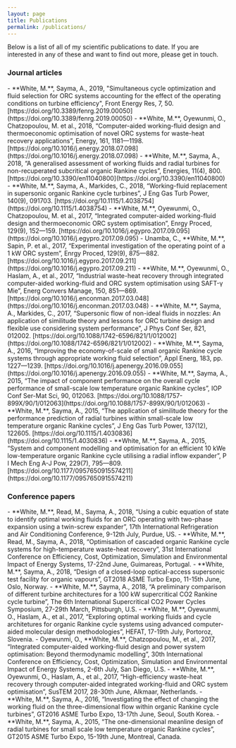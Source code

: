 ```yaml
---
layout: page
title: Publications
permalink: /publications/
---
```


Below is a list of all of my scientific publications to date. If you are interested in any of these and want to find out more, please get in touch.

<h3>Journal articles</h3>
- **White, M.**, Sayma, A., 2019, "Simultaneous cycle optimization and fluid selection for ORC systems accounting for the effect of the operating conditions on turbine efficiency", Front Energy Res, 7, 50. [https://doi.org/10.3389/fenrg.2019.00050](https://doi.org/10.3389/fenrg.2019.00050)
- **White, M.**, Oyewunmi, O., Chatzopoulou, M. et al., 2018, “Computer-aided working-fluid design and thermoeconomic optimisation of novel ORC systems for waste-heat recovery applications”, Energy, 161, 1181—1198. [https://doi.org/10.1016/j.energy.2018.07.098](https://doi.org/10.1016/j.energy.2018.07.098)
- **White, M.**, Sayma, A., 2018, “A generalised assessment of working fluids and radial turbines for non-recuperated subcritical organic Rankine cycles”, Energies, 11(4), 800. [https://doi.org/10.3390/en11040800](https://doi.org/10.3390/en11040800)
- **White, M.**, Sayma, A., Markides, C., 2018, “Working-fluid replacement in supersonic organic Rankine cycle turbines”, J Eng Gas Turb Power, 140(9), 091703. [https://doi.org/10.1115/1.4038754](https://doi.org/10.1115/1.4038754)
- **White, M.**, Oyewunmi, O., Chatzopoulou, M. et al., 2017, “Integrated computer-aided working-fluid design and thermoeconomic ORC system optimisation”, Enrgy Proced, 129(9), 152—159. [https://doi.org/10.1016/j.egypro.2017.09.095](https://doi.org/10.1016/j.egypro.2017.09.095)
- Unamba, C., **White, M.**, Sapin, P. et al., 2017, “Experimental investigation of the operating point of a 1 kW ORC system”, Enrgy Proced, 129(9), 875—882. [https://doi.org/10.1016/j.egypro.2017.09.211](https://doi.org/10.1016/j.egypro.2017.09.211)
- **White, M.**, Oyewunmi, O., Haslam, A., et al., 2017, “Industrial waste-heat recovery through integrated computer-aided working-fluid and ORC system optimisation using SAFT-γ Mie”, Energ Convers Manage, 150, 851—869. [https://doi.org/10.1016/j.enconman.2017.03.048](https://doi.org/10.1016/j.enconman.2017.03.048)
- **White, M.**, Sayma, A., Markides, C., 2017, “Supersonic flow of non-ideal fluids in nozzles: An application of similitude theory and lessons for ORC turbine design and flexible use considering system performance”, J Phys Conf Ser, 821, 012002. [https://doi.org/10.1088/1742-6596/821/1/012002](https://doi.org/10.1088/1742-6596/821/1/012002)
- **White, M.**, Sayma, A., 2016, “Improving the economy-of-scale of small organic Rankine cycle systems through appropriate working fluid selection”, Appl Energ, 183, pp. 1227—1239. [https://doi.org/10.1016/j.apenergy.2016.09.055](https://doi.org/10.1016/j.apenergy.2016.09.055)
- **White, M.**, Sayma, A., 2015, “The impact of component performance on the overall cycle performance of small-scale low temperature organic Rankine cycles”, IOP Conf Ser-Mat Sci, 90, 012063. [https://doi.org/10.1088/1757-899X/90/1/012063](https://doi.org/10.1088/1757-899X/90/1/012063) 
- **White, M.**, Sayma, A., 2015, “The application of similitude theory for the performance prediction of radial turbines within small-scale low temperature organic Rankine cycles”, J Eng Gas Turb Power, 137(12), 122605. [https://doi.org/10.1115/1.4030836](https://doi.org/10.1115/1.4030836)
- **White, M.**, Sayma, A., 2015, “System and component modelling and optimisation for an efficient 10 kWe low-temperature organic Rankine cycle utilising a radial inflow expander”, P I Mech Eng A-J Pow,  229(7), 795—809. [https://doi.org/10.1177/0957650915574211](https://doi.org/10.1177/0957650915574211)

<h3>Conference papers</h3>
- **White, M.**, Read, M., Sayma, A., 2018, “Using a cubic equation of state to identify optimal working fluids for an ORC operating with two-phase expansion using a twin-screw expander”, 17th International Refrigeration and Air Conditioning Conference, 9-12th July, Purdue, US.
- **White, M.**, Read, M., Sayma, A., 2018, “Optimisation of cascaded organic Rankine cycle systems for high-temperature waste-heat recovery”, 31st International Conference on Efficiency, Cost, Optimization, Simulation and Environmental Impact of Energy Systems, 17-22nd June, Guimareas, Portugal.
- **White, M.**, Sayma, A., 2018, “Design of a closed-loop optical-access supersonic test facility for organic vapours”, GT2018 ASME Turbo Expo, 11-15th June, Oslo, Norway.
- **White, M.**, Sayma, A., 2018, “A preliminary comparison of different turbine architectures for a 100 kW supercritical CO2 Rankine cycle turbine”, The 6th International Supercritical CO2 Power Cycles Symposium, 27-29th March, Pittsburgh, U.S.
- **White, M.**, Oyewunmi, O., Haslam, A., et al., 2017, “Exploring optimal working fluids and cycle architetures for organic Rankine cycle systems using advanced computer-aided molecular design methodologies”, HEFAT, 17-19th July, Portoroz, Slovenia.
- Oyewunmi, O., **White, M.**, Chatzopoulou, M., et al., 2017, “Integrated computer-aided working-fluid design and power system optimisation: Beyond thermodynamic modelling”, 30th International Conference on Efficiency, Cost, Optimization, Simulation and Environmental Impact of Energy Systems, 2-6th July, San Diego, U.S.
- **White, M.**, Oyewunmi, O., Haslam, A., et al., 2017, “High-efficiency waste-heat recovery through computer-aided integrated working-fluid and ORC system optimisation”, SusTEM 2017, 28-30th June, Alkmaar, Netherlands.
- **White, M.**, Sayma, A., 2016, “Investigating the effect of changing the working fluid on the three-dimensional flow within organic Rankine cycle turbines”, GT2016 ASME Turbo Expo, 13-17th June, Seoul, South Korea.
- **White, M.**, Sayma, A., 2015, “The one-dimensional meanline design of radial turbines for small scale low temperature organic Rankine cycles”, GT2015 ASME Turbo Expo, 15-19th June, Montreal, Canada.

